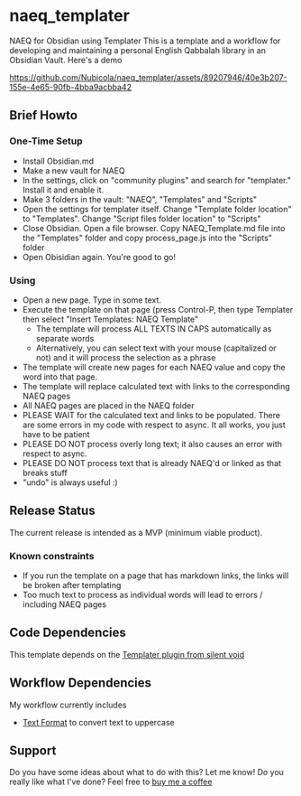 # naeq_templater
NAEQ for Obsidian using Templater
This is a template and a workflow for developing and maintaining a personal English Qabbalah library in an Obsidian Vault. Here's a demo


https://github.com/Nubicola/naeq_templater/assets/89207946/40e3b207-155e-4e65-90fb-4bba9acbba42


## Brief Howto
### One-Time Setup
- Install Obsidian.md
- Make a new vault for NAEQ
- In the settings, click on "community plugins" and search for "templater." Install it and enable it.
- Make 3 folders in the vault: "NAEQ", "Templates" and "Scripts"
- Open the settings for templater itself. Change "Template folder location" to "Templates". Change "Script files folder location" to "Scripts"
- Close Obsidian. Open a file browser. Copy NAEQ_Template.md file into the "Templates" folder and copy process_page.js into the "Scripts" folder
- Open Obisidian again. You're good to go!

### Using 
- Open a new page. Type in some text.
- Execute the template on that page (press Control-P, then type Templater then select "Insert Templates: NAEQ Template"
    - The template will process ALL TEXTS IN CAPS automatically as separate words
    - Alternatively, you can select text with your mouse (capitalized or not) and it will process the selection as a phrase
- The template will create new pages for each NAEQ value and copy the word into that page.
- The template will replace calculated text with links to the corresponding NAEQ pages
- All NAEQ pages are placed in the NAEQ folder
- PLEASE WAIT for the calculated text and links to be populated. There are some errors in my code with respect to async. It all works, you just have to be patient
- PLEASE DO NOT process overly long text; it also causes an error with respect to async.
- PLEASE DO NOT process text that is already NAEQ'd or linked as that breaks stuff
- "undo" is always useful :)

## Release Status
The current release is intended as a MVP (minimum viable product). 
### Known constraints
- If you run the template on a page that has markdown links, the links will be broken after templating
- Too much text to process as individual words will lead to errors / including NAEQ pages

## Code Dependencies
This template depends on the [Templater plugin from silent void](https://github.com/SilentVoid13/Templater)

## Workflow Dependencies
My workflow currently includes
- [Text Format](https://github.com/Benature/obsidian-text-format) to convert text to uppercase

## Support
Do you have some ideas about what to do with this? Let me know!
Do you really like what I've done? Feel free to [buy me a coffee](https://www.buymeacoffee.com/nubicola)
